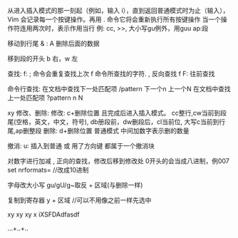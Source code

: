 从进入插入模式的那一刻起（例如，输入 i），直到返回普通模式时为止（输入<Esc>），Vim 会记录每一个按键操作。再用 . 命令它将会重新执行所有按键操作
当一个操作符连用两次时，表示作用当行 
例: cc, >>, 大小写gu例外，用guu
ap:段

移动到行尾 & : A
删除后面的数据 

移到段的开头
b 右，w 左


查找:
f: ; 命令会重复查找上次 f 命令所查找的字符. , 反向查找 
f
F:  往前查找

命令行查找:
在文档中查找下一处匹配项 /pattern<CR> 下一个n 上一个N 
在文档中查找上一处匹配项 ?pattern<CR> n N

xy
修改、删除:
修改: c+删除位置  且完成后进入插入模式。 cc整行,cw当前到段尾(空格，英文，中文，符号), db册段前，dw删段后，cl当前位, 大写c当前到行尾,ap删整段
删除: d+删除位置  普通模式
中间加数字表示删的数量

撤消:
u: 插入到普通  或 用了方向键  都属于一个撤消块  

对数字进行加减
<c-a>,<c-x> 正向的查找，修改后移到修改处
0开头的会当成八进制，例007
set nrformats= //改成10进制

字母改大小写
gu/gU/g~取反 + 区域(与删除一样)

复制到寄存器
y + 区域  //可以不用像之前一样先选中


xy  xy xy
x
iXSFDAdfasdf


...+..+..